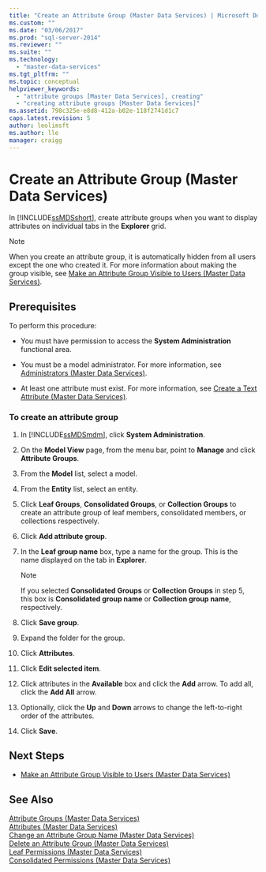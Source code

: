 ```yaml
---
title: "Create an Attribute Group (Master Data Services) | Microsoft Docs"
ms.custom: ""
ms.date: "03/06/2017"
ms.prod: "sql-server-2014"
ms.reviewer: ""
ms.suite: ""
ms.technology: 
  - "master-data-services"
ms.tgt_pltfrm: ""
ms.topic: conceptual
helpviewer_keywords: 
  - "attribute groups [Master Data Services], creating"
  - "creating attribute groups [Master Data Services]"
ms.assetid: 798c325e-e8d8-412a-b02e-118f2741d1c7
caps.latest.revision: 5
author: leolimsft
ms.author: lle
manager: craigg
---
```

# Create an Attribute Group (Master Data Services)
  In [!INCLUDE[ssMDSshort](../includes/ssmdsshort-md.md)], create attribute groups when you want to display attributes on individual tabs in the **Explorer** grid.  
  
> [!NOTE]  
>  When you create an attribute group, it is automatically hidden from all users except the one who created it. For more information about making the group visible, see [Make an Attribute Group Visible to Users &#40;Master Data Services&#41;](make-an-attribute-group-visible-to-users-master-data-services.md).  
  
## Prerequisites  
 To perform this procedure:  
  
-   You must have permission to access the **System Administration** functional area.  
  
-   You must be a model administrator. For more information, see [Administrators &#40;Master Data Services&#41;](../../2014/master-data-services/administrators-master-data-services.md).  
  
-   At least one attribute must exist. For more information, see [Create a Text Attribute &#40;Master Data Services&#41;](../../2014/master-data-services/create-a-text-attribute-master-data-services.md).  
  
### To create an attribute group  
  
1.  In [!INCLUDE[ssMDSmdm](../includes/ssmdsmdm-md.md)], click **System Administration**.  
  
2.  On the **Model View** page, from the menu bar, point to **Manage** and click **Attribute Groups**.  
  
3.  From the **Model** list, select a model.  
  
4.  From the **Entity** list, select an entity.  
  
5.  Click **Leaf Groups**, **Consolidated Groups**, or **Collection Groups** to create an attribute group of leaf members, consolidated members, or collections respectively.  
  
6.  Click **Add attribute group**.  
  
7.  In the **Leaf group name** box, type a name for the group. This is the name displayed on the tab in **Explorer**.  
  
    > [!NOTE]  
    >  If you selected **Consolidated Groups** or **Collection Groups** in step 5, this box is **Consolidated group name** or **Collection group name**, respectively.  
  
8.  Click **Save group**.  
  
9. Expand the folder for the group.  
  
10. Click **Attributes**.  
  
11. Click **Edit selected item**.  
  
12. Click attributes in the **Available** box and click the **Add** arrow. To add all, click the **Add All** arrow.  
  
13. Optionally, click the **Up** and **Down** arrows to change the left-to-right order of the attributes.  
  
14. Click **Save**.  
  
## Next Steps  
  
-   [Make an Attribute Group Visible to Users &#40;Master Data Services&#41;](make-an-attribute-group-visible-to-users-master-data-services.md)  
  
## See Also  
 [Attribute Groups &#40;Master Data Services&#41;](../../2014/master-data-services/attribute-groups-master-data-services.md)   
 [Attributes &#40;Master Data Services&#41;](../../2014/master-data-services/attributes-master-data-services.md)   
 [Change an Attribute Group Name &#40;Master Data Services&#41;](../../2014/master-data-services/change-an-attribute-group-name-master-data-services.md)   
 [Delete an Attribute Group &#40;Master Data Services&#41;](../../2014/master-data-services/delete-an-attribute-group-master-data-services.md)   
 [Leaf Permissions &#40;Master Data Services&#41;](../../2014/master-data-services/leaf-permissions-master-data-services.md)   
 [Consolidated Permissions &#40;Master Data Services&#41;](../../2014/master-data-services/consolidated-permissions-master-data-services.md)  
  
  
